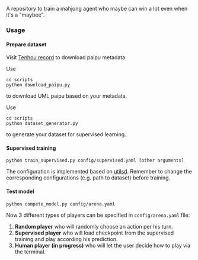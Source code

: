 A repository to train a mahjong agent who maybe can win a lot even when it's a "maybee".

### Usage
#### Prepare dataset
Visit [Tenhou record](https://tenhou.net/sc/raw/) to download paipu metadata. 

Use
```
cd scripts
python download_paipu.py
```
to download UML paipu based on your metadata.

Use 
```
cd scripts
python dataset_generator.py
```
to generate your dataset for supervised learning.

#### Supervised training
```
python train_supervised.py config/supervised.yaml [other arguments]
```

The configuration is implemented based on [utilsd](https://github.com/ultmaster/utilsd).
Remember to change the corresponding configurations (e.g. path to dataset) before training.

#### Test model
```
python compete_model.py config/arena.yaml
```

Now 3 different types of players can be specified in ```config/arena.yaml``` file:
1. **Random player** who will randomly choose an action per his turn.
2. **Supervised player** who will load checkpoint from the supervised training and play according his prediction.
3. **Human player (in progress)** who will let the user decide how to play via the terminal. 
